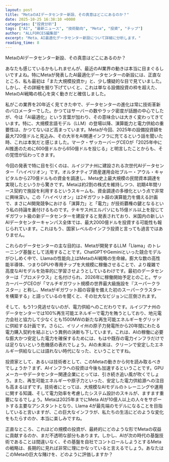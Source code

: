 ```yaml
---
layout: post
title: "MetaのAIデータセンター新設、その真意はどこにあるのか？"
date: 2025-10-25 16:38:10 +0000
categories: ["投資分析"]
tags: ["AI", "最新ニュース", "技術動向", "Meta", "投資", "チップ"]
author: "ALLFORCES編集部"
excerpt: "Meta、AI最適化データセンター新設について詳細に分析します。"
reading_time: 8
---
```


MetaのAIデータセンター新設、その真意はどこにあるのか？

あなたも感じているかもしれませんが、最近のAI業界の動きは本当に目まぐるしいですよね。特にMetaが発表したAI最適化データセンターの新設には、正直なところ、私も最初は「また大規模投資か」と、少し懐疑的な目で見ていました。しかし、その詳細を掘り下げていくと、これは単なる設備投資の枠を超えた、MetaのAI戦略の核心を突く動きだと確信しました。

私がこの業界を20年近く見てきた中で、データセンターの進化は常に技術革新のバロメーターでした。かつてはサーバーの数やラック密度が話題の中心でしたが、今は「AI最適化」という言葉が加わり、その意味合いは大きく変わってきています。特に、大規模言語モデル（LLM）の登場以降、演算能力と電力供給の重要性は、かつてないほど高まっています。Metaが今回、2025年の設備投資額を最大720億ドルと見込み、その大半をAI関連インフラに充てるという話を聞いた時、これは本気だと感じました。マーク・ザッカーバーグCEOが「2025年中にAI推進のために600億ドルから650億ドルを投じる」と明言したことからも、その覚悟が伝わってきます。

今回の発表で特に目を引くのは、ルイジアナ州に建設される次世代AIデータセンター「ハイペリオン」です。オルタナティブ資産運用会社ブルー・アウル・キャピタルから270億ドルもの資金を調達し、Meta史上最大規模の民間資本調達を実現したというから驚きです。Metaは約2割の株式を維持しつつ、初期4年間リース契約で施設を利用するというスキームも、資金調達の多様化という点で非常に興味深い。この「ハイペリオン」は2ギガワット超の演算能力を備える計画で、まさにAI開発競争における「演算力」と「電力」が技術覇権の鍵となるという私の持論を裏付けるものです。テキサス州エルパソにも15億ドル以上を投じてギガワット級の新データセンターを建設すると発表されており、米国内の新しいAIデータセンターキャンパス全体では、最大2000億ドルを投資する可能性も報じられています。これはもう、国家レベルのインフラ投資と言っても過言ではありません。

これらのデータセンターの主な目的は、Metaが開発するLLM「Llama」のトレーニング基盤として活用することです。ChatGPTやGeminiといった競合モデルがひしめく中で、Llamaの性能向上はMetaのAI戦略の生命線。膨大な数の高性能半導体、つまりGPUや専用チップを大規模に稼働させることで、より複雑で高度なAIモデルを効率的に学習させようとしているわけです。最初のデータセンターは「プロメテウス」と名付けられ、2026年に稼働開始予定とのこと。ザッカーバーグCEOが「マルチギガワット規模の世界最大級施設を『スーパークラスター』と称し、Metaがギガワット超の容量を備えた初のスーパークラスターを構築する」と語っているのを聞くと、その壮大なビジョンに圧倒されます。

そして、もう1つ見逃せないのが、電力供給へのこだわりです。ルイジアナ州のデータセンターでは100%再生可能エネルギーで電力を賄うとしており、地元電力会社と協力して少なくとも1500MWの新たな再生可能エネルギーをグリッドに供給する計画です。さらに、イリノイ州の原子力発電所から20年間にわたる電力購入契約を結ぶという異例の決断も下しています。これは、AIの稼働に必要な膨大かつ安定した電力を確保するためには、もはや既存の電力インフラだけでは足りないという危機感の表れでしょう。AIの未来は、クリーンで安定したエネルギー供給なしには語れない時代になった、ということですね。

投資家として、あるいは技術者として、このMetaの動きから何を読み取るべきでしょうか？まず、AIインフラへの投資は今後も加速するということです。GPUメーカーやデータセンター関連企業にとっては、引き続き追い風が吹くでしょう。また、再生可能エネルギーや原子力といった、安定した電力供給源への注目も高まるはずです。技術者にとっては、大規模なAIモデルのトレーニングや運用に関する知識、そして電力効率を考慮したシステム設計のスキルが、ますます重要になるでしょう。Metaは2025年までにMeta AIが10億人以上の人々をサポートする主要なアシスタントとなり、Llama 4が最先端のモデルになることを目指していると言いますが、この巨大なインフラが、私たちの生活にどのような変化をもたらすのか、本当に楽しみですね。

正直なところ、これほどの規模の投資が、最終的にどのような形でMetaの収益に貢献するのか、まだ不透明な部分もあります。しかし、AIが次の時代の基盤技術であることは間違いなく、その基盤を自社でコントロールしようとするMetaの戦略は、長期的に見れば非常に理にかなっていると言えるでしょう。あなたはこのMetaの巨大な賭けを、どのように評価しますか？

